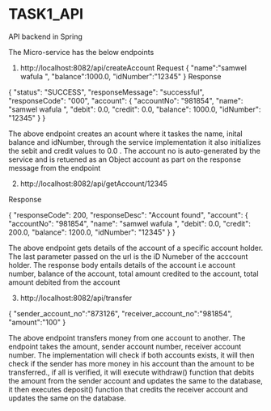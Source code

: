 # TASK1_API
API backend in Spring

The Micro-service has the below endpoints

1.  http://localhost:8082/api/createAccount
Request
   {
    "name":"samwel wafula ",
    "balance":1000.0,
    "idNumber":"12345"
}
Response

{
    "status": "SUCCESS",
    "responseMessage": "successful",
    "responseCode": "000",
    "account": {
        "accountNo": "981854",
        "name": "samwel wafula ",
        "debit": 0.0,
        "credit": 0.0,
        "balance": 1000.0,
        "idNumber": "12345"
    }
}


The above endpoint creates an acount where it taskes the name, inital balance and idNumber, through the service implementation
it also initializes the sebit and credit values to 0.0 .
The account no is auto-generated by the service and is retuened as an Object account as part on the response message from the endpoint

2.  http://localhost:8082/api/getAccount/12345

Response

{
    "responseCode": 200,
    "responseDesc": "Account found",
    "account": {
        "accountNo": "981854",
        "name": "samwel wafula ",
        "debit": 0.0,
        "credit": 200.0,
        "balance": 1200.0,
        "idNumber": "12345"
    }
}

The above endpoint gets details of the account of a specific account holder. The last parameter passed on the url is the iD Numeber of the acccount holder.
The response body entails details of the account i.e account number, balance of the account, total amount credited to the account, total amount debited from the account

3.  http://localhost:8082/api/transfer

   {
    "sender_account_no":"873126",
    "receiver_account_no":"981854",
    "amount":"100"
}

The above endpoint transfers money from one account to another. The endpoint takes the amount, sender account number, receiver account number. 
The implementation will check if both accounts exists, it will then check if the sender has more money in his account than the amount to be transferred.,
if all is verified, it will execute withdraw() function that debits the amount from the sender account and updates the same to the database, 
it then executes deposit() function that credits the receiver account and updates the same on the database.


